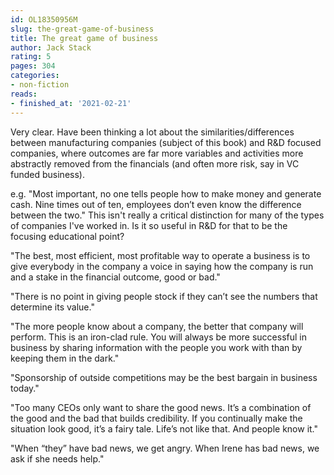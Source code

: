 ```yaml
---
id: OL18350956M
slug: the-great-game-of-business
title: The great game of business
author: Jack Stack
rating: 5
pages: 304
categories:
- non-fiction
reads:
- finished_at: '2021-02-21'
---
```

Very clear. Have been thinking a lot about the similarities/differences between manufacturing companies (subject of this book) and R&amp;D focused companies, where outcomes are far more variables and activities more abstractly removed from the financials (and often more risk, say in VC funded business).

e.g. "Most important, no one tells people how to make money and generate cash. Nine times out of ten, employees don’t even know the difference between the two." This isn't really a critical distinction for many of the types of companies I've worked in. Is it so useful in R&amp;D for that to be the focusing educational point?

"The best, most efficient, most profitable way to operate a business is to give everybody in the company a voice in saying how the company is run and a stake in the financial outcome, good or bad."

"There is no point in giving people stock if they can’t see the numbers that determine its value."

"The more people know about a company, the better that company will perform. This is an iron-clad rule. You will always be more successful in business by sharing information with the people you work with than by keeping them in the dark."

"Sponsorship of outside competitions may be the best bargain in business today."

"Too many CEOs only want to share the good news. It’s a combination of the good and the bad that builds credibility. If you continually make the situation look good, it’s a fairy tale. Life’s not like that. And people know it."

"When “they” have bad news, we get angry. When Irene has bad news, we ask if she needs help."
